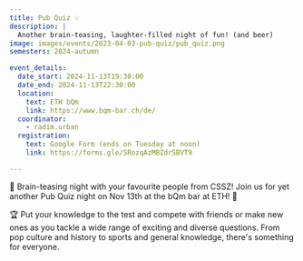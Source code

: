 ```yaml
---
title: Pub Quiz 💡
description: |
  Another brain-teasing, laughter-filled night of fun! (and beer)
image: images/events/2023-04-03-pub-quiz/pub_quiz.png
semesters: 2024-autumn

event_details:
  date_start: 2024-11-13T19:30:00
  date_end: 2024-11-13T22:30:00
  location:
    text: ETH bQm
    link: https://www.bqm-bar.ch/de/
  coordinator:
    - radim.urban
  registration:
    text: Google Form (ends on Tuesday at noon)
    link: https://forms.gle/SRozqAzMBZdrSBVT9

---
```


🎉 Brain-teasing night with your favourite people from CSSZ! Join us for yet another Pub Quiz night on Nov 13th at the bQm bar at ETH! 🍻

🏆 Put your knowledge to the test and compete with friends or make new ones as you tackle a wide range of exciting and diverse questions. From pop culture and history to sports and general knowledge, there's something for everyone.
